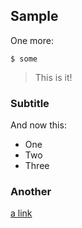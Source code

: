 ## Sample

One more:

```
$ some 
```

> This is it!

### Subtitle

And now this:

- One
- Two
- Three


### Another

[a link](https://aws.com)
